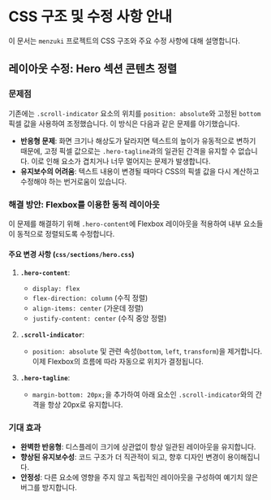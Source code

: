 # CSS 구조 및 수정 사항 안내

이 문서는 `menzuki` 프로젝트의 CSS 구조와 주요 수정 사항에 대해 설명합니다.

## 레이아웃 수정: Hero 섹션 콘텐츠 정렬

### 문제점

기존에는 `.scroll-indicator` 요소의 위치를 `position: absolute`와 고정된 `bottom` 픽셀 값을 사용하여 조정했습니다. 이 방식은 다음과 같은 문제를 야기했습니다.

-   **반응형 문제**: 화면 크기나 해상도가 달라지면 텍스트의 높이가 유동적으로 변하기 때문에, 고정 픽셀 값으로는 `.hero-tagline`과의 일관된 간격을 유지할 수 없습니다. 이로 인해 요소가 겹치거나 너무 멀어지는 문제가 발생합니다.
-   **유지보수의 어려움**: 텍스트 내용이 변경될 때마다 CSS의 픽셀 값을 다시 계산하고 수정해야 하는 번거로움이 있습니다.

### 해결 방안: Flexbox를 이용한 동적 레이아웃

이 문제를 해결하기 위해 `.hero-content`에 Flexbox 레이아웃을 적용하여 내부 요소들이 동적으로 정렬되도록 수정합니다.

#### 주요 변경 사항 (`css/sections/hero.css`)

1.  **`.hero-content`**:
    -   `display: flex`
    -   `flex-direction: column` (수직 정렬)
    -   `align-items: center` (가운데 정렬)
    -   `justify-content: center` (수직 중앙 정렬)

2.  **`.scroll-indicator`**:
    -   `position: absolute` 및 관련 속성(`bottom`, `left`, `transform`)을 제거합니다. 이제 Flexbox의 흐름에 따라 자동으로 위치가 결정됩니다.

3.  **`.hero-tagline`**:
    -   `margin-bottom: 20px;`을 추가하여 아래 요소인 `.scroll-indicator`와의 간격을 항상 20px로 유지합니다.

### 기대 효과

-   **완벽한 반응형**: 디스플레이 크기에 상관없이 항상 일관된 레이아웃을 유지합니다.
-   **향상된 유지보수성**: 코드 구조가 더 직관적이 되고, 향후 디자인 변경이 용이해집니다.
-   **안정성**: 다른 요소에 영향을 주지 않고 독립적인 레이아웃을 구성하여 예기치 않은 버그를 방지합니다.
